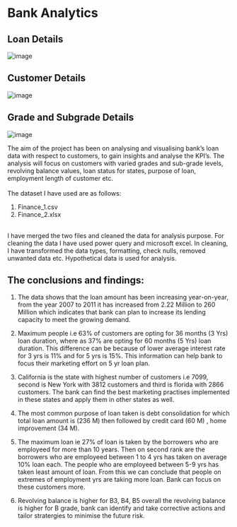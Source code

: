 # Bank Analytics  


## Loan Details
![image](https://github.com/vs-dataanalyst/Excel-Dashboard---Bank-Data-Analytics-/assets/151951492/b5e2beb0-bd79-48e1-90d4-0e0309b735bb)

## Customer Details
![image](https://github.com/vs-dataanalyst/Excel-Dashboard---Bank-Data-Analytics-/assets/151951492/b10aeb4d-9ea5-4472-8451-9b5f3b388725)

## Grade and Subgrade Details
![image](https://github.com/vs-dataanalyst/Excel-Dashboard---Bank-Data-Analytics-/assets/151951492/6480e42c-ed8d-48af-a69c-df0a44fe3a1d)


The aim of the project has been on analysing and visualising bank’s loan data with respect to customers, to gain insights and analyse the KPI’s. The analysis will focus on customers with varied grades and sub-grade levels, revolving balance values, loan status for states, purpose of loan, employment length of customer etc. 
<br><br>
The dataset I have used are as follows: 
<br>
1. Finance_1.csv <br>
2. Finance_2.xlsx <br>
<br>
I have merged the two files and cleaned the data for analysis purpose. For cleaning the data I have used power query and microsoft excel. In cleaning, I have transformed the data types, formatting,  check nulls, removed unwanted data etc. Hypothetical data is used for analysis.
<br>

## The conclusions and findings:
1.	The data shows that the loan amount has been increasing year-on-year,  from the year 2007 to 2011 it has increased from 2.22 Million to 260 Million which indicates that bank can plan to increase its lending capacity to meet the growing demand.<br>

2.	Maximum people i.e 63% of customers are opting for 36 months (3 Yrs) loan duration, where as 37% are opting for 60 months (5 Yrs)  loan duration. This difference can be because of lower average interest rate for 3 yrs is 11% and for 5 yrs is 15%. This information can help bank to focus their marketing effort on 5 yr loan plan.<br>

3.	California is the state with highest number of customers  i.e 7099, second is New York with 3812 customers and third is florida with 2866 customers. The bank can find the best marketing practises implemented in these states and apply them in other states as well.<br>

4.	The most common purpose of loan taken is debt consolidation for which total loan amount is (236 M) then followed by credit card (60 M) , home improvement (34 M).<br> 

5.	The maximum loan ie 27% of loan is taken by the borrowers who are employeed for more than 10 years. Then on second rank are the borrowers who are employeed between 1 to 4 yrs has taken on average 10% loan each. The people who are employeed between 5-9 yrs has taken least amount of loan. From this we can conclude that people on extremes of employment yrs are taking more loan. Bank can focus on these customers more.<br>

6.	Revolving balance is higher for B3, B4, B5 overall the revolving balance is higher for B grade, bank can identify and take corrective actions and tailor stratergies to minimise the future risk.<br>
